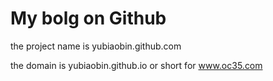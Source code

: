 My bolg on Github 
====================

the project name is yubiaobin.github.com

the domain is yubiaobin.github.io  or  short for www.oc35.com
